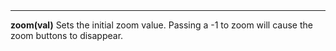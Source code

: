 <a name="zoom"><h3 style="padding-top: 40px; margin-top: 40px;"></h3></a>
_____________________________
**zoom(val)** Sets the initial zoom value. Passing a -1 to zoom will cause the zoom buttons to disappear.  